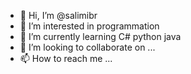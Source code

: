 - 👋 Hi, I’m @salimibr
- 👀 I’m interested in programmation
- 🌱 I’m currently learning C#  python java
- 💞️ I’m looking to collaborate on ...
- 📫 How to reach me ...

<!---
salimibr/salimibr is a ✨ special ✨ repository because its `README.md` (this file) appears on your GitHub profile.
You can click the Preview link to take a look at your changes.
--->
